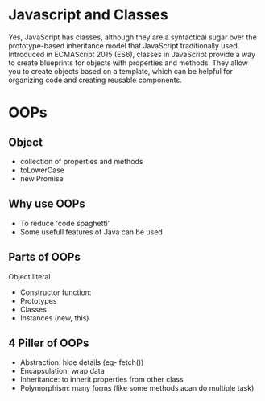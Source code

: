 # Javascript and Classes
Yes, JavaScript has classes, although they are a syntactical sugar over the prototype-based inheritance model that JavaScript traditionally used. Introduced in ECMAScript 2015 (ES6), classes in JavaScript provide a way to create blueprints for objects with properties and methods. They allow you to create objects based on a template, which can be helpful for organizing code and creating reusable components.

# OOPs
## Object
- collection of properties and methods
- toLowerCase
- new Promise

## Why use OOPs
- To reduce 'code spaghetti'
- Some usefull features of Java can be used

## Parts of OOPs
Object literal

- Constructor function:
- Prototypes
- Classes
- Instances (new, this)


## 4 Piller of OOPs
- Abstraction: hide details (eg- fetch())
- Encapsulation: wrap data
- Inheritance: to inherit properties from other class
- Polymorphism: many forms (like some methods acan do multiple task) 